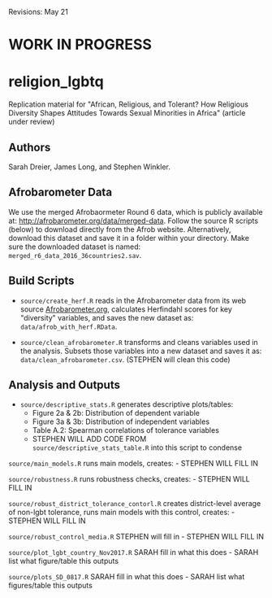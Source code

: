Revisions: May 21

# WORK IN PROGRESS

# religion_lgbtq

Replication material for "African, Religious, and Tolerant? How Religious Diversity Shapes Attitudes Towards Sexual Minorities in Africa" (article under review)

## Authors
Sarah Dreier, James Long, and Stephen Winkler. 

## Afrobarometer Data
We use the merged Afrobaormeter Round 6 data, which is publicly available at: http://afrobarometer.org/data/merged-data. Follow the source R scripts (below) to download directly from the Afrob website. Alternatively, download this dataset and save it in a folder within your directory. Make sure the downloaded dataset is named: `merged_r6_data_2016_36countries2.sav`.  

## Build Scripts
- `source/create_herf.R` reads in the Afrobarometer data from its web source [Afrobarometer.org](http://afrobarometer.org/data/merged-data), calculates Herfindahl scores for key "diversity" variables, and saves the new dataset as: `data/afrob_with_herf.RData`.

- `source/clean_afrobarometer.R` transforms and cleans variables used in the analysis. Subsets those variables into a new dataset and saves it as: `data/clean_afrobarometer.csv`. (STEPHEN will clean this code)

## Analysis and Outputs
- `source/descriptive_stats.R` generates descriptive plots/tables:
    - Figure 2a & 2b: Distribution of dependent variable
    - Figure 3a & 3b: Distribution of independent variables
    - Table A.2: Spearman correlations of tolerance variables 
    - STEPHEN WILL ADD CODE FROM `source/descriptive_stats_table.R` into this script to condense 

`source/main_models.R` runs main models, creates:
    - STEPHEN WILL FILL IN

`source/robustness.R` runs robustness checks, creates:
    - STEPHEN WILL FILL IN

`source/robust_district_tolerance_contorl.R` creates district-level average of non-lgbt tolerance, runs main models with this control, creates:
    - STEPHEN WILL FILL IN
    
`source/robust_control_media.R` STEPHEN will fill in
    - STEPHEN WILL FILL IN

`source/plot_lgbt_country_Nov2017.R` SARAH fill in what this does
    - SARAH list what figure/table this outputs

`source/plots_SD_0817.R` SARAH fill in what this does
    - SARAH list what figures/table this outputs
    
